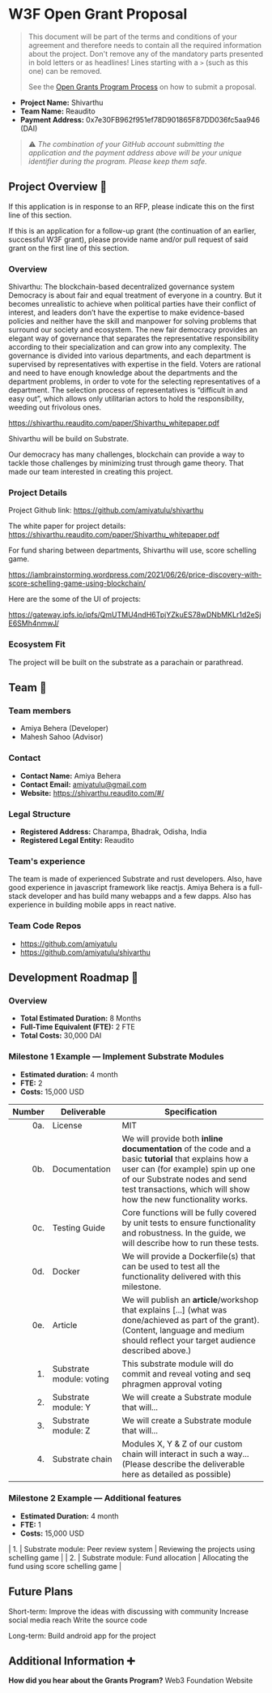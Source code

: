 # W3F Open Grant Proposal

> This document will be part of the terms and conditions of your agreement and therefore needs to contain all the required information about the project. Don't remove any of the mandatory parts presented in bold letters or as headlines! Lines starting with a `>` (such as this one) can be removed.
>
> See the [Open Grants Program Process](https://github.com/w3f/Open-Grants-Program/#pencil-process) on how to submit a proposal.

* **Project Name:** Shivarthu
* **Team Name:** Reaudito
* **Payment Address:** 0x7e30FB962f951ef78D901865F87DD036fc5aa946 (DAI)


> ⚠️ *The combination of your GitHub account submitting the application and the payment address above will be your unique identifier during the program. Please keep them safe.*

## Project Overview :page_facing_up:

If this application is in response to an RFP, please indicate this on the first line of this section.

If this is an application for a follow-up grant (the continuation of an earlier, successful W3F grant), please provide name and/or pull request of said grant on the first line of this section.

### Overview

Shivarthu: The blockchain-based decentralized governance system   
Democracy is about fair and equal treatment of everyone in a country. But it
becomes unrealistic to achieve when political parties have their conflict of interest,
and leaders don’t have the expertise to make evidence-based policies and neither
have the skill and manpower for solving problems that surround our society and
ecosystem. The new fair democracy provides an elegant way of governance that
separates the representative responsibility according to their specialization and can
grow into any complexity. The governance is divided into various departments,
and each department is supervised by representatives with expertise in the field.
Voters are rational and need to have enough knowledge about the departments
and the department problems, in order to vote for the selecting representatives of a
department. The selection process of representatives is “difficult in and easy out”,
which allows only utilitarian actors to hold the responsibility, weeding out frivolous
ones.  

https://shivarthu.reaudito.com/paper/Shivarthu_whitepaper.pdf 

Shivarthu will be build on Substrate.

Our democracy has many challenges, blockchain can provide a way to tackle those challenges by minimizing trust through game theory.  That made our team interested in creating this project.


### Project Details

Project Github link: https://github.com/amiyatulu/shivarthu


The white paper for project details:
https://shivarthu.reaudito.com/paper/Shivarthu_whitepaper.pdf


For fund sharing between departments, Shivarthu will use, score schelling game.

https://iambrainstorming.wordpress.com/2021/06/26/price-discovery-with-score-schelling-game-using-blockchain/


Here are the some of the UI of projects:

https://gateway.ipfs.io/ipfs/QmUTMU4ndH6TpjYZkuES78wDNbMKLr1d2eSjE6SMh4nmwJ/



### Ecosystem Fit


The project will be built on the substrate as a parachain or parathread. 

## Team :busts_in_silhouette:

### Team members

* Amiya Behera (Developer)
* Mahesh Sahoo (Advisor)

### Contact

* **Contact Name:**  Amiya Behera
* **Contact Email:** amiyatulu@gmail.com
* **Website:** https://shivarthu.reaudito.com/#/

### Legal Structure

* **Registered Address:** Charampa, Bhadrak, Odisha, India
* **Registered Legal Entity:** Reaudito

### Team's experience

The team is made of experienced Substrate and rust developers. Also, have good experience in javascript framework like reactjs.
Amiya Behera is a full-stack developer and has build many webapps and a few dapps. Also has experience in building mobile apps in react native. 

### Team Code Repos

* https://github.com/amiyatulu
* https://github.com/amiyatulu/shivarthu







## Development Roadmap :nut_and_bolt:


### Overview

* **Total Estimated Duration:** 8 Months
* **Full-Time Equivalent (FTE):**  2 FTE
* **Total Costs:** 30,000 DAI

### Milestone 1 Example — Implement Substrate Modules

* **Estimated duration:** 4 month
* **FTE:**  2
* **Costs:** 15,000 USD

| Number | Deliverable | Specification |
| -----: | ----------- | ------------- |
| 0a. | License | MIT |
| 0b. | Documentation | We will provide both **inline documentation** of the code and a basic **tutorial** that explains how a user can (for example) spin up one of our Substrate nodes and send test transactions, which will show how the new functionality works. |
| 0c. | Testing Guide | Core functions will be fully covered by unit tests to ensure functionality and robustness. In the guide, we will describe how to run these tests. |
| 0d. | Docker | We will provide a Dockerfile(s) that can be used to test all the functionality delivered with this milestone. |
| 0e. | Article | We will publish an **article**/workshop that explains [...] (what was done/achieved as part of the grant). (Content, language and medium should reflect your target audience described above.)
| 1. | Substrate module: voting | This substrate module will do commit and reveal voting and seq phragmen approval voting |  
| 2. | Substrate module: Y | We will create a Substrate module that will... |  
| 3. | Substrate module: Z | We will create a Substrate module that will... |  
| 4. | Substrate chain | Modules X, Y & Z of our custom chain will interact in such a way... (Please describe the deliverable here as detailed as possible) |  


### Milestone 2 Example — Additional features

* **Estimated Duration:** 4 month
* **FTE:**  1
* **Costs:** 15,000 USD

| 1. | Substrate module: Peer review system | Reviewing the projects using schelling game | 
| 2. | Substrate module: Fund allocation | Allocating the fund using score schelling game | 

## Future Plans

Short-term:
 Improve the ideas with discussing with community
 Increase social media reach
 Write the source code
 
Long-term:
    Build android app for the project


## Additional Information :heavy_plus_sign:

**How did you hear about the Grants Program?** Web3 Foundation Website 
